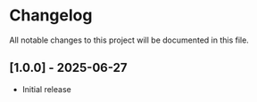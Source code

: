 # Changelog

All notable changes to this project will be documented in this file.

## [1.0.0] - 2025-06-27

- Initial release
